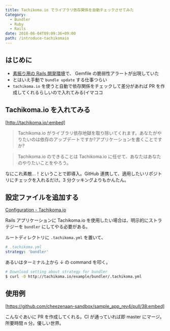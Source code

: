 ```yaml
---
title: Tachikoma.io でライブラリ依存関係を自動チェックさせてみた
Category:
  - Bundler
  - Ruby
  - Rails
date: 2018-06-04T09:09:36+09:00
path: /introduce-tachikomaio
---
```


## はじめに

- [素振り用の Rails 開発環境](https://github.com/cheezenaan-sandbox/sample_app_rev4)で、 Gemfile の脆弱性アラートが出現していた
- とはいえ手動で `bundle update` する仕事つらい
- `tachikoma.io` を使うと自動で依存関係をチェックして差分があれば PR を作成してくれるらしいので入れてみる(イマココ

## Tachikoma.io を入れてみる

[http://tachikoma.io/:embed]

> Tachikoma.io がライブラリ依存地獄を取り除いてくれます。あなたがやりたいのは依存のアップデートですか?アプリケーションを書くことですか?

> Tachikoma.io のできることは Tachikoma.io に任せて、あなたはあなたのやりたいことをやろう。

なにこれ素敵…！ということで即導入。GitHub 連携して、適用したいリポジトリにチェックを入れるだけ。3 分クッキングよりもかんたん。

## 設定ファイルを追加する

[Configuration - Tachikoma.io](http://tachikoma.io/configuration.html)

Rails アプリケーションに Tachikoma.io を使用したい場合は、明示的にストラテジーを `bundler` にしてやる必要がある。

ルートディレクトリに `.tachikoma.yml` を置いて、

```yaml
# .tachikoma.yml
strategy: 'bundler'
```

あるいはターミナル上から ↓ の command を叩く。

```bash
# Download setting about strategy for bundler
$ curl -O http://tachikoma.io/example/bundler/.tachikoma.yml
```

## 使用例

[https://github.com/cheezenaan-sandbox/sample_app_rev4/pull/38:embed]

こんなぐあいに PR を作成してくれる。CI が通っていれば即 master にマージ。所要時間 n 分。優しい世界。
